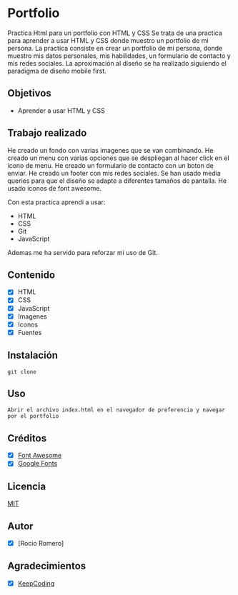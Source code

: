 # Portfolio
Practica Html para un portfolio con HTML y CSS
Se trata de una practica para aprender a usar HTML y CSS donde muestro un portfolio de mi persona.
La practica consiste en crear un portfolio de mi persona, donde muestro mis datos personales, mis habilidades, un formulario de contacto y mis redes sociales.
La aproximación al diseño se ha realizado siguiendo el paradigma de diseño mobile first.

## Objetivos
- Aprender a usar HTML y CSS

## Trabajo realizado
He creado un fondo con varias imagenes que se van combinando. 
He creado un menu con varias opciones que se despliegan al hacer click en el icono de menu.
He creado un formulario de contacto con un boton de enviar.
He creado un footer con mis redes sociales.
Se han usado media queries para que el diseño se adapte a diferentes tamaños de pantalla.
He usado iconos de font awesome.

Con esta practica aprendi a usar:
- HTML
- CSS
- Git
- JavaScript

Ademas me ha servido para reforzar mi uso de Git.

## Contenido
- [x] HTML
- [x] CSS
- [x] JavaScript
- [x] Imagenes
- [x] Iconos
- [x] Fuentes

## Instalación
```
git clone

```

## Uso
```
Abrir el archivo index.html en el navegador de preferencia y navegar por el portfolio

```

## Créditos
- [x] [Font Awesome](https://fontawesome.com/)
- [x] [Google Fonts](https://fonts.google.com/)

## Licencia
[MIT](https://opensource.org/licenses/MIT)

## Autor
- [x] [Rocio Romero]

## Agradecimientos
- [x] [KeepCoding](https://keepcoding.com/)
